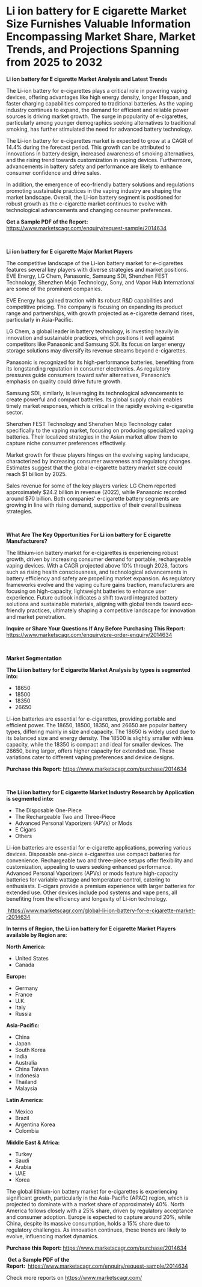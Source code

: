 <p><h1>Li ion battery for E cigarette Market Size Furnishes Valuable Information Encompassing Market Share, Market Trends, and Projections Spanning from 2025 to 2032</h1></p><p><strong>Li ion battery for E cigarette Market Analysis and Latest Trends</strong></p>
<p><p>The Li-ion battery for e-cigarettes plays a critical role in powering vaping devices, offering advantages like high energy density, longer lifespan, and faster charging capabilities compared to traditional batteries. As the vaping industry continues to expand, the demand for efficient and reliable power sources is driving market growth. The surge in popularity of e-cigarettes, particularly among younger demographics seeking alternatives to traditional smoking, has further stimulated the need for advanced battery technology.</p><p>The Li-ion battery for e-cigarettes market is expected to grow at a CAGR of 14.4% during the forecast period. This growth can be attributed to innovations in battery design, increased awareness of smoking alternatives, and the rising trend towards customization in vaping devices. Furthermore, advancements in battery safety and performance are likely to enhance consumer confidence and drive sales. </p><p>In addition, the emergence of eco-friendly battery solutions and regulations promoting sustainable practices in the vaping industry are shaping the market landscape. Overall, the Li-ion battery segment is positioned for robust growth as the e-cigarette market continues to evolve with technological advancements and changing consumer preferences.</p></p>
<p><strong>Get a Sample PDF of the Report:&nbsp;</strong> <a href="https://www.marketscagr.com/enquiry/request-sample/2014634?utm_campaign=2014&utm_medium=2&utm_source=Github&utm_content=ia&utm_term=17012025&utm_id=li-ion-battery-for-e-cigarette">https://www.marketscagr.com/enquiry/request-sample/2014634</a></p>
<p>&nbsp;</p>
<p><strong>Li ion battery for E cigarette Major Market Players</strong></p>
<p><p>The competitive landscape of the Li-ion battery market for e-cigarettes features several key players with diverse strategies and market positions. EVE Energy, LG Chem, Panasonic, Samsung SDI, Shenzhen FEST Technology, Shenzhen Mxjo Technology, Sony, and Vapor Hub International are some of the prominent companies.</p><p>EVE Energy has gained traction with its robust R&D capabilities and competitive pricing. The company is focusing on expanding its product range and partnerships, with growth projected as e-cigarette demand rises, particularly in Asia-Pacific.</p><p>LG Chem, a global leader in battery technology, is investing heavily in innovation and sustainable practices, which positions it well against competitors like Panasonic and Samsung SDI. Its focus on larger energy storage solutions may diversify its revenue streams beyond e-cigarettes.</p><p>Panasonic is recognized for its high-performance batteries, benefiting from its longstanding reputation in consumer electronics. As regulatory pressures guide consumers toward safer alternatives, Panasonic’s emphasis on quality could drive future growth.</p><p>Samsung SDI, similarly, is leveraging its technological advancements to create powerful and compact batteries. Its global supply chain enables timely market responses, which is critical in the rapidly evolving e-cigarette sector.</p><p>Shenzhen FEST Technology and Shenzhen Mxjo Technology cater specifically to the vaping market, focusing on producing specialized vaping batteries. Their localized strategies in the Asian market allow them to capture niche consumer preferences effectively.</p><p>Market growth for these players hinges on the evolving vaping landscape, characterized by increasing consumer awareness and regulatory changes. Estimates suggest that the global e-cigarette battery market size could reach $1 billion by 2025.</p><p>Sales revenue for some of the key players varies: LG Chem reported approximately $24.2 billion in revenue (2022), while Panasonic recorded around $70 billion. Both companies' e-cigarette battery segments are growing in line with rising demand, supportive of their overall business strategies.</p></p>
<p>&nbsp;</p>
<p><strong>What Are The Key Opportunities For Li ion battery for E cigarette Manufacturers?</strong></p>
<p><p>The lithium-ion battery market for e-cigarettes is experiencing robust growth, driven by increasing consumer demand for portable, rechargeable vaping devices. With a CAGR projected above 10% through 2028, factors such as rising health consciousness, and technological advancements in battery efficiency and safety are propelling market expansion. As regulatory frameworks evolve and the vaping culture gains traction, manufacturers are focusing on high-capacity, lightweight batteries to enhance user experience. Future outlook indicates a shift toward integrated battery solutions and sustainable materials, aligning with global trends toward eco-friendly practices, ultimately shaping a competitive landscape for innovation and market penetration.</p></p>
<p><strong>Inquire or Share Your Questions If Any Before Purchasing This Report:</strong> <a href="https://www.marketscagr.com/enquiry/pre-order-enquiry/2014634?utm_campaign=2014&utm_medium=2&utm_source=Github&utm_content=ia&utm_term=17012025&utm_id=li-ion-battery-for-e-cigarette">https://www.marketscagr.com/enquiry/pre-order-enquiry/2014634</a></p>
<p>&nbsp;</p>
<p><strong>Market Segmentation</strong></p>
<p><strong>The Li ion battery for E cigarette Market Analysis by types is segmented into:</strong></p>
<p><ul><li>18650</li><li>18500</li><li>18350</li><li>26650</li></ul></p>
<p><p>Li-ion batteries are essential for e-cigarettes, providing portable and efficient power. The 18650, 18500, 18350, and 26650 are popular battery types, differing mainly in size and capacity. The 18650 is widely used due to its balanced size and energy density. The 18500 is slightly smaller with less capacity, while the 18350 is compact and ideal for smaller devices. The 26650, being larger, offers higher capacity for extended use. These variations cater to different vaping preferences and device designs.</p></p>
<p><strong>Purchase this Report:&nbsp;</strong><a href="https://www.marketscagr.com/purchase/2014634?utm_campaign=2014&utm_medium=2&utm_source=Github&utm_content=ia&utm_term=17012025&utm_id=li-ion-battery-for-e-cigarette">https://www.marketscagr.com/purchase/2014634</a></p>
<p>&nbsp;</p>
<p><strong>The Li ion battery for E cigarette Market Industry Research by Application is segmented into:</strong></p>
<p><ul><li>The Disposable One-Piece</li><li>The Rechargeable Two and Three-Piece</li><li>Advanced Personal Vaporizers (APVs) or Mods</li><li>E Cigars</li><li>Others</li></ul></p>
<p><p>Li-ion batteries are essential for e-cigarette applications, powering various devices. Disposable one-piece e-cigarettes use compact batteries for convenience. Rechargeable two and three-piece setups offer flexibility and customization, appealing to users seeking enhanced performance. Advanced Personal Vaporizers (APVs) or mods feature high-capacity batteries for variable wattage and temperature control, catering to enthusiasts. E-cigars provide a premium experience with larger batteries for extended use. Other devices include pod systems and vape pens, all benefiting from the efficiency and longevity of Li-ion technology.</p></p>
<p><a href="https://www.marketscagr.com/global-li-ion-battery-for-e-cigarette-market-r2014634?utm_campaign=2014&utm_medium=2&utm_source=Github&utm_content=ia&utm_term=17012025&utm_id=li-ion-battery-for-e-cigarette">&nbsp;https://www.marketscagr.com/global-li-ion-battery-for-e-cigarette-market-r2014634</a></p>
<p><strong>In terms of Region, the Li ion battery for E cigarette Market Players available by Region are:</strong></p>
<p>
    <p> <strong> North America: </strong>
        <ul>
            <li>United States</li>
            <li>Canada</li>
        </ul>
        </p> 
    <p> <strong> Europe: </strong>
        <ul>
            <li>Germany</li>
            <li>France</li>
            <li>U.K.</li>
            <li>Italy</li>
            <li>Russia</li>
        </ul>
        </p> 
    <p> <strong> Asia-Pacific: </strong>
        <ul>
            <li>China</li>
            <li>Japan</li>
            <li>South Korea</li>
            <li>India</li>
            <li>Australia</li>
            <li>China Taiwan</li>
            <li>Indonesia</li>
            <li>Thailand</li>
            <li>Malaysia</li>
        </ul>
        </p> 
    <p> <strong> Latin America: </strong>
        <ul>
            <li>Mexico</li>
            <li>Brazil</li>
            <li>Argentina Korea</li>
            <li>Colombia</li>
        </ul>
        </p> 
    <p> <strong> Middle East & Africa: </strong>
        <ul>
            <li>Turkey</li>
            <li>Saudi</li>
            <li>Arabia</li>
            <li>UAE</li>
            <li>Korea</li>
        </ul>
    </p>
    </p>
<p><p>The global lithium-ion battery market for e-cigarettes is experiencing significant growth, particularly in the Asia-Pacific (APAC) region, which is projected to dominate with a market share of approximately 40%. North America follows closely with a 25% share, driven by regulatory acceptance and consumer adoption. Europe is expected to capture around 20%, while China, despite its massive consumption, holds a 15% share due to regulatory challenges. As innovation continues, these trends are likely to evolve, influencing market dynamics.</p></p>
<p><strong>Purchase this Report: </strong><a href="https://www.marketscagr.com/purchase/2014634?utm_campaign=2014&utm_medium=2&utm_source=Github&utm_content=ia&utm_term=17012025&utm_id=li-ion-battery-for-e-cigarette">https://www.marketscagr.com/purchase/2014634</a></p>
<p>&nbsp;<strong>Get a Sample PDF of the Report:&nbsp;&nbsp;</strong><a href="https://www.marketscagr.com/enquiry/request-sample/2014634?utm_campaign=2014&utm_medium=2&utm_source=Github&utm_content=ia&utm_term=17012025&utm_id=li-ion-battery-for-e-cigarette">https://www.marketscagr.com/enquiry/request-sample/2014634</a></p>
<p><strong></strong></p>
<p>Check more reports on <a href="https://www.marketscagr.com/?utm_campaign=2014&utm_medium=2&utm_source=Github&utm_content=ia&utm_term=17012025&utm_id=li-ion-battery-for-e-cigarette">https://www.marketscagr.com/</a></p>